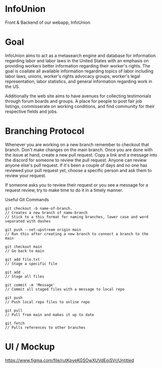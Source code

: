 # InfoUnion
Front &amp; Backend of our webapp, InfoUnion

# Goal

InfoUnion aims to act as a metasearch engine and database for information regarding labor and labor laws in the United States with an emphasis on providing workers better information regarding their worker's rights. The goal is coallate all available information regarding topics of labor including labor laws, unions, worker's rights advocacy groups, worker's legal representation, labor statistics, and general information regarding work in the US.

Additionally the web site aims to have avenues for collecting testimonials through forum boards and groups. A place for people to post fair job listings, commisserate on working conditions, and find community for their respective fields and jobs.

# Branching Protocol

Whenever you are working on a new branch remember to checkout that branch. Don't make changes on the main branch. Once you are done with the issue at hand, create a new pull request. Copy a link and a message into the discord for someone to review the pull request. Anyone can review anyone else's pull request. If it's been a couple of days and no one has reviewed your pull request yet, choose a specific person and ask them to review your request.

If someone asks you to review their request or you see a message for a request review, try to make time to do it in a timely manner.

Useful Git Commands
```
git checkout -b name-of-branch. 
// Creates a new branch of name-branch
// Stick to a this format for naming branches, lower case and word separated with dashes

git push --set-upstream origin main
// Run this after creating a new branch to connect a branch to the main

git checkout main
// Go back to main

git add file.txt
// Stage a specific file

git add .
// Stage all files

git commit -m 'Message'
// Commit all staged files with a message to local repo

git push
// Push local repo files to online repo

git pull
// Pull from main and makes it up to date

git fetch
// Pulls references to other branches

```


# UI / Mockup
https://www.figma.com/file/rutKpveKGSOwXUVdEoiSVr/Untitled
